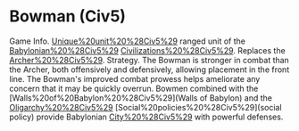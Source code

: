 # Bowman (Civ5)

Game Info.
[Unique%20unit%20%28Civ5%29](Unique) ranged unit of the [Babylonian%20%28Civ5%29](Babylonian) [Civilizations%20%28Civ5%29](civilization). Replaces the [Archer%20%28Civ5%29](Archer).
Strategy.
The Bowman is stronger in combat than the Archer, both offensively and defensively, allowing placement in the front line. The Bowman's improved combat prowess helps ameliorate any concern that it may be quickly overrun. Bowmen combined with the [Walls%20of%20Babylon%20%28Civ5%29](Walls of Babylon) and the [Oligarchy%20%28Civ5%29](Oligarchy) [Social%20policies%20%28Civ5%29](social policy) provide Babylonian [City%20%28Civ5%29](cities) with powerful defenses.